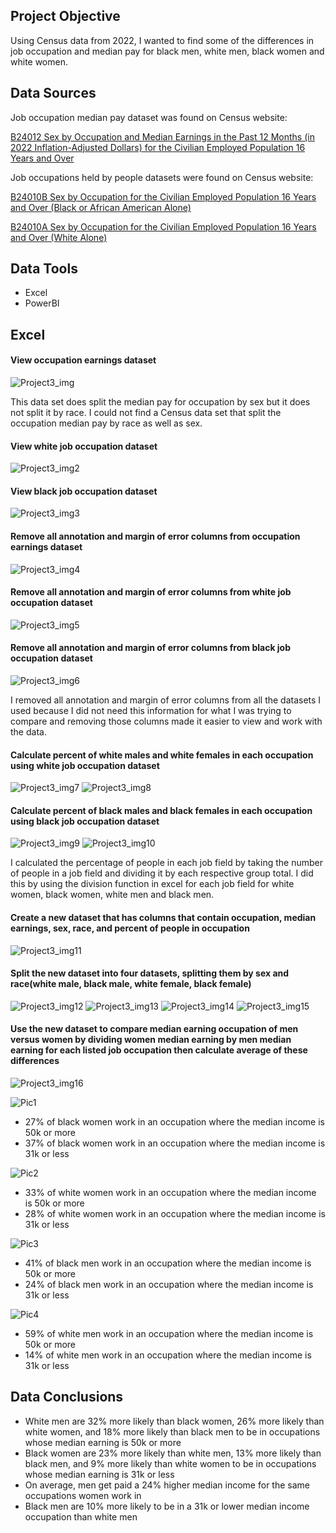 ## Project Objective
Using Census data from 2022, I wanted to find some of the differences in job occupation and median pay for black men, white men, black women and white women.

## Data Sources
Job occupation median pay dataset was found on Census website:
  
[B24012 Sex by Occupation and Median Earnings in the Past 12 Months (in 2022 Inflation-Adjusted Dollars) for the Civilian Employed Population 16 Years and Over](https://data.census.gov/table/ACSDT1Y2022.B24012?t=Occupation&g=010XX00US)
   
  
Job occupations held by people datasets were found on Census website:
  
[B24010B Sex by Occupation for the Civilian Employed Population 16 Years and Over (Black or African American Alone)](https://data.census.gov/table/ACSDT1Y2022.B24010B?q=United+States&t=Black+or+African+American:Employment)
    
[B24010A Sex by Occupation for the Civilian Employed Population 16 Years and Over (White Alone)](https://data.census.gov/table/ACSDT1Y2022.B24010A?q=United+States&t=Employment:White)

## Data Tools 
* Excel
* PowerBI

## Excel
#### View occupation earnings dataset
![Project3_img](https://github.com/Scara98/Portfolio/assets/150705975/dc4a5620-a47e-4cba-acc9-c66d25bd6459)

This data set does split the median pay for occupation by sex but it does not split it by race. I could not find a Census data set that split the occupation median pay by race as well as sex.

#### View white job occupation dataset
![Project3_img2](https://github.com/Scara98/Portfolio/assets/150705975/fdd11ded-8ef5-4bfe-a8c2-85880fd7d9c2)

#### View black job occupation dataset
![Project3_img3](https://github.com/Scara98/Portfolio/assets/150705975/b4870527-dbe2-491b-89a3-514945a3d171)

#### Remove all annotation and margin of error columns from occupation earnings dataset
![Project3_img4](https://github.com/Scara98/Portfolio/assets/150705975/16a88cb1-9540-401f-acb5-580bcd932a3c)

#### Remove all annotation and margin of error columns from white job occupation dataset
![Project3_img5](https://github.com/Scara98/Portfolio/assets/150705975/016f3945-a0e3-44e4-b983-af00272a92cd)

#### Remove all annotation and margin of error columns from black job occupation dataset
![Project3_img6](https://github.com/Scara98/Portfolio/assets/150705975/b50705d5-dca9-485c-bd03-3b86c0a38e43)

I removed all annotation and margin of error columns from all the datasets I used because I did not need this information for what I was trying to compare 
and removing those columns made it easier to view and work with the data. 

#### Calculate percent of white males and white females in each occupation using white job occupation dataset
![Project3_img7](https://github.com/Scara98/Portfolio/assets/150705975/6832c08c-dbbc-4ea4-a285-ad935db89df3)
![Project3_img8](https://github.com/Scara98/Portfolio/assets/150705975/34a9fff5-35f2-4649-a481-4d6f9c1fc30f)

#### Calculate percent of black males and black females in each occupation using black job occupation dataset
![Project3_img9](https://github.com/Scara98/Portfolio/assets/150705975/42dc50e5-f68b-4c46-ba0f-714eaedf2b1f)
![Project3_img10](https://github.com/Scara98/Portfolio/assets/150705975/22c59799-7c77-46bf-86f9-42c9d6015755)

I calculated the percentage of people in each job field by taking the number of people in a job field and dividing it by each respective group total. 
I did this by using the division function in excel for each job field for white women, black women, white men and black men.

#### Create a new dataset that has columns that contain occupation, median earnings, sex, race, and percent of people in occupation
![Project3_img11](https://github.com/Scara98/Portfolio/assets/150705975/a76e943f-7096-411a-aa8c-17ed1ebeb1f5)

#### Split the new dataset into four datasets, splitting them by sex and race(white male, black male, white female, black female)
![Project3_img12](https://github.com/Scara98/Portfolio/assets/150705975/545243e1-ade9-4812-8bd1-3718127ac970)
![Project3_img13](https://github.com/Scara98/Portfolio/assets/150705975/7d261a47-f64d-4919-a5d8-4fa4fe0addd9)
![Project3_img14](https://github.com/Scara98/Portfolio/assets/150705975/4f1a2cb1-a6bb-4687-b3fc-7502159d0128)
![Project3_img15](https://github.com/Scara98/Portfolio/assets/150705975/ad6d7745-7f39-4694-8528-68039eb27381)

#### Use the new dataset to compare median earning occupation of men versus women by dividing women median earning by men median earning for each listed job occupation then calculate average of these differences
![Project3_img16](https://github.com/Scara98/Portfolio/assets/150705975/865eecb6-1d44-4724-b26f-a54e38086ecd)


![Pic1](https://github.com/Scara98/Portfolio/assets/150705975/061c87c5-c990-4611-97ff-7d40b46593a0)

* 27% of black women work in an occupation where the median income is 50k or more
* 37% of black women work in an occupation where the median income is 31k or less

![Pic2](https://github.com/Scara98/Portfolio/assets/150705975/636936e1-2d33-441b-8e04-3714688738a7)

* 33% of white women work in an occupation where the median income is 50k or more
* 28% of white women work in an occupation where the median income is 31k or less

![Pic3](https://github.com/Scara98/Portfolio/assets/150705975/0180c013-290f-4ef9-8881-6c646c69417e)

* 41% of black men work in an occupation where the median income is 50k or more
* 24% of black men work in an occupation where the median income is 31k or less

![Pic4](https://github.com/Scara98/Portfolio/assets/150705975/8b3fd3fa-bc0e-43b5-a5e2-a3f73f4730dc)

* 59% of white men work in an occupation where the median income is 50k or more
* 14% of white men work in an occupation where the median income is 31k or less

## Data Conclusions
* White men are 32% more likely than black women, 26% more likely than white women, and 18% more likely than black men to be in occupations whose median earning is 50k or more
* Black women are 23% more likely than white men, 13% more likely than black men, and 9% more likely than white women to be in occupations whose median earning is 31k or less
* On average, men get paid a 24% higher median income for the same occupations women work in
* Black men are 10% more likely to be in a 31k or lower median income occupation than white men 

